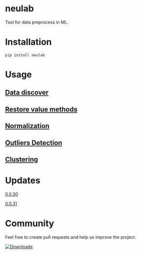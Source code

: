 # neulab
Tool for data preprocess in ML.

# Installation
```
pip install neulab
```
# Usage

## [Data discover](docs/README_discover.md)

## [Restore value methods](docs/README_restore.md)

## [Normalization](docs/README_normalization.md)

## [Outliers Detection](docs/README_out.md)

## [Clustering](docs/README_cluster.md)

# Updates
[0.0.30](docs/vers_hist/0.0.30.md)

[0.0.31](docs/vers_hist/0.0.31.md)

# Community
Feel free to create pull requests and help us improve the project.

[![Downloads](https://pepy.tech/badge/neulab)](https://pepy.tech/project/neulab)